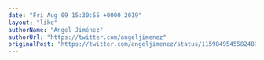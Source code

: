 ```yaml
---
date: "Fri Aug 09 15:30:55 +0000 2019"
layout: "like"
authorName: "Angel Jiménez"
authorUrl: "https://twitter.com/angeljimenez"
originalPost: "https://twitter.com/angeljimenez/status/1159849545582489600"
---
```

